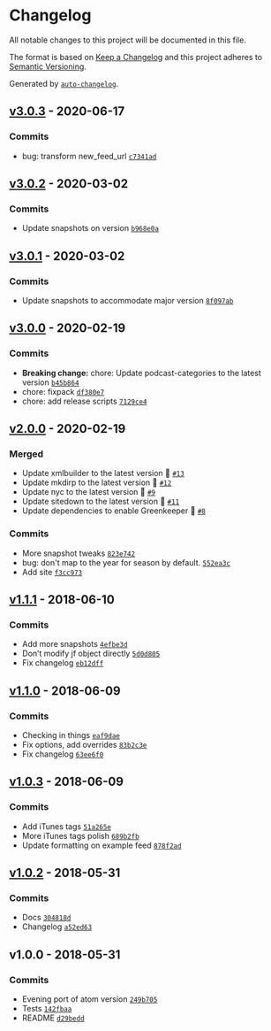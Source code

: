 # Changelog

All notable changes to this project will be documented in this file.

The format is based on [Keep a Changelog](https://keepachangelog.com/en/1.0.0/)
and this project adheres to [Semantic Versioning](https://semver.org/spec/v2.0.0.html).

Generated by [`auto-changelog`](https://github.com/CookPete/auto-changelog).

## [v3.0.3](https://github.com/bcomnes/jsonfeed-to-rss/compare/v3.0.2...v3.0.3) - 2020-06-17

### Commits

- bug: transform new_feed_url [`c7341ad`](https://github.com/bcomnes/jsonfeed-to-rss/commit/c7341ad2f52ff0446e8baed0ca5b20e080be3d0a)

## [v3.0.2](https://github.com/bcomnes/jsonfeed-to-rss/compare/v3.0.1...v3.0.2) - 2020-03-02

### Commits

- Update snapshots on version [`b968e0a`](https://github.com/bcomnes/jsonfeed-to-rss/commit/b968e0ab5ebd9cce66fcaec25f0ef10f034afdbe)

## [v3.0.1](https://github.com/bcomnes/jsonfeed-to-rss/compare/v3.0.0...v3.0.1) - 2020-03-02

### Commits

- Update snapshots to accommodate major version [`8f097ab`](https://github.com/bcomnes/jsonfeed-to-rss/commit/8f097ab025e503eb5665a65bbfe00682c50c6593)

## [v3.0.0](https://github.com/bcomnes/jsonfeed-to-rss/compare/v2.0.0...v3.0.0) - 2020-02-19

### Commits

- **Breaking change:** chore: Update podcast-categories to the latest version [`b45b864`](https://github.com/bcomnes/jsonfeed-to-rss/commit/b45b8641fa2b47d076fbf982e52c5075d9693a02)
- chore: fixpack [`df380e7`](https://github.com/bcomnes/jsonfeed-to-rss/commit/df380e73280689e96280009981ed5fc1fec779b5)
- chore: add release scripts [`7129ce4`](https://github.com/bcomnes/jsonfeed-to-rss/commit/7129ce41567ccdde13588cc8c08cd57c37682a54)

## [v2.0.0](https://github.com/bcomnes/jsonfeed-to-rss/compare/v1.1.1...v2.0.0) - 2020-02-19

### Merged

- Update xmlbuilder to the latest version 🚀 [`#13`](https://github.com/bcomnes/jsonfeed-to-rss/pull/13)
- Update mkdirp to the latest version 🚀 [`#12`](https://github.com/bcomnes/jsonfeed-to-rss/pull/12)
- Update nyc to the latest version 🚀 [`#9`](https://github.com/bcomnes/jsonfeed-to-rss/pull/9)
- Update sitedown to the latest version 🚀 [`#11`](https://github.com/bcomnes/jsonfeed-to-rss/pull/11)
- Update dependencies to enable Greenkeeper 🌴 [`#8`](https://github.com/bcomnes/jsonfeed-to-rss/pull/8)

### Commits

- More snapshot tweaks [`823e742`](https://github.com/bcomnes/jsonfeed-to-rss/commit/823e74216d5c53925ffee1e063edbf2d00f7479c)
- bug: don't map to the year for season by default. [`552ea3c`](https://github.com/bcomnes/jsonfeed-to-rss/commit/552ea3c56066c7d14aac592e95cdec86a325a4a4)
- Add site [`f3cc973`](https://github.com/bcomnes/jsonfeed-to-rss/commit/f3cc973541c185fd8d1e92d5827fd429e918be6b)

## [v1.1.1](https://github.com/bcomnes/jsonfeed-to-rss/compare/v1.1.0...v1.1.1) - 2018-06-10

### Commits

- Add more snapshots  [`4efbe3d`](https://github.com/bcomnes/jsonfeed-to-rss/commit/4efbe3d14d4fc75c065b7ec227f07b21a483c1ea)
- Don’t modify jf object directly [`5d0d805`](https://github.com/bcomnes/jsonfeed-to-rss/commit/5d0d805e94507677990ca9c9b870ad49541f0529)
- Fix changelog  [`eb12dff`](https://github.com/bcomnes/jsonfeed-to-rss/commit/eb12dffb69f7a57d8daa22b380040ef5dc515fa0)

## [v1.1.0](https://github.com/bcomnes/jsonfeed-to-rss/compare/v1.0.3...v1.1.0) - 2018-06-09

### Commits

- Checking in things [`eaf9dae`](https://github.com/bcomnes/jsonfeed-to-rss/commit/eaf9daeb5850b10012992cd9776c84cf0b47bd5e)
- Fix options, add overrides  [`83b2c3e`](https://github.com/bcomnes/jsonfeed-to-rss/commit/83b2c3e1c341e6d5aad23f42f493a0fe8baf61c4)
- Fix changelog [`63ee6f0`](https://github.com/bcomnes/jsonfeed-to-rss/commit/63ee6f07779702d12e5b9651dcb44825549e05c9)

## [v1.0.3](https://github.com/bcomnes/jsonfeed-to-rss/compare/v1.0.2...v1.0.3) - 2018-06-09

### Commits

- Add iTunes tags [`51a265e`](https://github.com/bcomnes/jsonfeed-to-rss/commit/51a265e4adc04942c659dbce859497424dd90fed)
- More iTunes tags polish  [`689b2fb`](https://github.com/bcomnes/jsonfeed-to-rss/commit/689b2fb58068d171facb0dee51a8d9463fa6dfb5)
- Update formatting on example feed [`878f2ad`](https://github.com/bcomnes/jsonfeed-to-rss/commit/878f2ad395cded4737860aceb08bc90ea15197ea)

## [v1.0.2](https://github.com/bcomnes/jsonfeed-to-rss/compare/v1.0.0...v1.0.2) - 2018-05-31

### Commits

- Docs [`304818d`](https://github.com/bcomnes/jsonfeed-to-rss/commit/304818dfa40e520b581c010061ac394487ce5454)
- Changelog [`a52ed63`](https://github.com/bcomnes/jsonfeed-to-rss/commit/a52ed63ed990066667d264ab3c7923694077cce6)

## v1.0.0 - 2018-05-31

### Commits

- Evening port of atom version [`249b705`](https://github.com/bcomnes/jsonfeed-to-rss/commit/249b705c86c072564ec729e3b989c334d083ad86)
- Tests [`142fbaa`](https://github.com/bcomnes/jsonfeed-to-rss/commit/142fbaa01ad32ebc0a9ba809a7ab617dcc1c7df8)
- README [`d29bedd`](https://github.com/bcomnes/jsonfeed-to-rss/commit/d29bedd4ac125319577323dc9c1d899f6ce36f1d)
